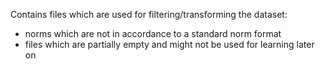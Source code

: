 Contains files which are used for filtering/transforming the dataset:
- norms which are not in accordance to a standard norm format
- files which are partially empty and might not be used for learning later on